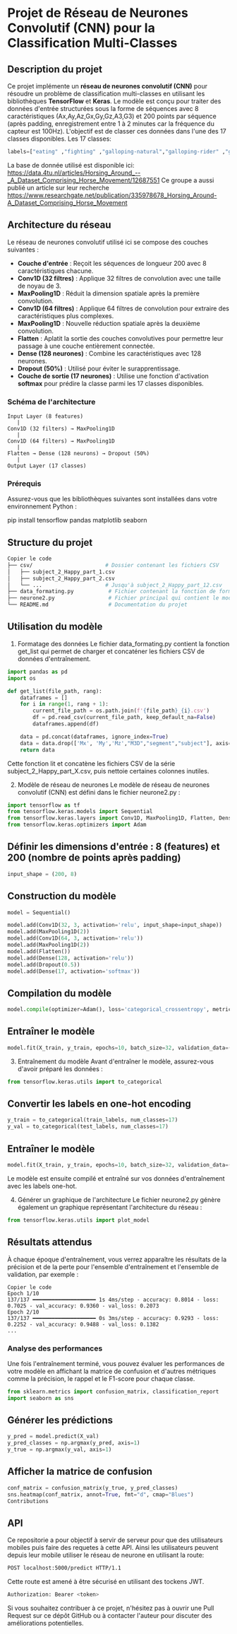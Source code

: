 # Projet de Réseau de Neurones Convolutif (CNN) pour la Classification Multi-Classes

## Description du projet

Ce projet implémente un **réseau de neurones convolutif (CNN)** pour résoudre un problème de classification multi-classes en utilisant les bibliothèques **TensorFlow** et **Keras**. Le modèle est conçu pour traiter des données d'entrée structurées sous la forme de séquences avec 8 caractéristiques (Ax,Ay,Az,Gx,Gy,Gz,A3,G3) et 200 points par séquence (après padding, enregistrement entre 1 à 2 minutes car la fréquence du capteur est 100Hz). L'objectif est de classer ces données dans l'une des 17 classes disponibles. 
Les 17 classes:
```python
labels=["eating" ,"fighting" ,"galloping-natural","galloping-rider" ,"grazing" ,"head-shake" ,"jumping" ,"rolling" ,"rubbing" ,"scared" ,"scratch-biting" ,"shaking","standing","trotting-natural","trotting-rider","walking-natural","walking-rider"]
```
La base de donnée utilisé est disponible ici: https://data.4tu.nl/articles/Horsing_Around_--_A_Dataset_Comprising_Horse_Movement/12687551 Ce groupe a aussi publié un article sur leur recherche https://www.researchgate.net/publication/335978678_Horsing_Around-A_Dataset_Comprising_Horse_Movement

## Architecture du réseau

Le réseau de neurones convolutif utilisé ici se compose des couches suivantes :

- **Couche d'entrée** : Reçoit les séquences de longueur 200 avec 8 caractéristiques chacune.
- **Conv1D (32 filtres)** : Applique 32 filtres de convolution avec une taille de noyau de 3.
- **MaxPooling1D** : Réduit la dimension spatiale après la première convolution.
- **Conv1D (64 filtres)** : Applique 64 filtres de convolution pour extraire des caractéristiques plus complexes.
- **MaxPooling1D** : Nouvelle réduction spatiale après la deuxième convolution.
- **Flatten** : Aplatit la sortie des couches convolutives pour permettre leur passage à une couche entièrement connectée.
- **Dense (128 neurones)** : Combine les caractéristiques avec 128 neurones.
- **Dropout (50%)** : Utilisé pour éviter le surapprentissage.
- **Couche de sortie (17 neurones)** : Utilise une fonction d'activation **softmax** pour prédire la classe parmi les 17 classes disponibles.

### Schéma de l'architecture

```plaintext
Input Layer (8 features)
   |
Conv1D (32 filters) → MaxPooling1D
   |
Conv1D (64 filters) → MaxPooling1D
   |
Flatten → Dense (128 neurons) → Dropout (50%)
   |
Output Layer (17 classes)
```

### Prérequis

Assurez-vous que les bibliothèques suivantes sont installées dans votre environnement Python :

pip install tensorflow pandas matplotlib seaborn

## Structure du projet

```bash
Copier le code
├── csv/                       # Dossier contenant les fichiers CSV
│   ├── subject_2_Happy_part_1.csv
│   ├── subject_2_Happy_part_2.csv
│   └── ...                    # Jusqu'à subject_2_Happy_part_12.csv
├── data_formating.py           # Fichier contenant la fonction de formatage des données
├── neurone2.py                 # Fichier principal qui contient le modèle et son entraînement
└── README.md                   # Documentation du projet
```

## Utilisation du modèle

1. Formatage des données
Le fichier data_formating.py contient la fonction get_list qui permet de charger et concaténer les fichiers CSV de données d'entraînement.

```python
import pandas as pd
import os

def get_list(file_path, rang):
    dataframes = []
    for i in range(1, rang + 1):
        current_file_path = os.path.join(f'{file_path}_{i}.csv')
        df = pd.read_csv(current_file_path, keep_default_na=False)
        dataframes.append(df)

    data = pd.concat(dataframes, ignore_index=True)
    data = data.drop(['Mx', 'My','Mz',"M3D","segment","subject"], axis=1)
    return data
```

Cette fonction lit et concatène les fichiers CSV de la série subject_2_Happy_part_X.csv, puis nettoie certaines colonnes inutiles.

2. Modèle de réseau de neurones
Le modèle de réseau de neurones convolutif (CNN) est défini dans le fichier neurone2.py :

```python
import tensorflow as tf
from tensorflow.keras.models import Sequential
from tensorflow.keras.layers import Conv1D, MaxPooling1D, Flatten, Dense, Dropout
from tensorflow.keras.optimizers import Adam
```

## Définir les dimensions d'entrée : 8 (features) et 200 (nombre de points après padding)
```python
input_shape = (200, 8)
```
## Construction du modèle
```python
model = Sequential()

model.add(Conv1D(32, 3, activation='relu', input_shape=input_shape))
model.add(MaxPooling1D(2))
model.add(Conv1D(64, 3, activation='relu'))
model.add(MaxPooling1D(2))
model.add(Flatten())
model.add(Dense(128, activation='relu'))
model.add(Dropout(0.5))
model.add(Dense(17, activation='softmax'))
```
## Compilation du modèle
```python
model.compile(optimizer=Adam(), loss='categorical_crossentropy', metrics=['accuracy'])
```
## Entraîner le modèle
```python
model.fit(X_train, y_train, epochs=10, batch_size=32, validation_data=(X_val, y_val))
```
3. Entraînement du modèle
Avant d'entraîner le modèle, assurez-vous d'avoir préparé les données :

```python
from tensorflow.keras.utils import to_categorical
```
## Convertir les labels en one-hot encoding
```python
y_train = to_categorical(train_labels, num_classes=17)
y_val = to_categorical(test_labels, num_classes=17)
```
## Entraîner le modèle
```python
model.fit(X_train, y_train, epochs=10, batch_size=32, validation_data=(X_val, y_val))
```
Le modèle est ensuite compilé et entraîné sur vos données d'entraînement avec les labels one-hot.

4. Générer un graphique de l'architecture
Le fichier neurone2.py génère également un graphique représentant l'architecture du réseau :

```python
from tensorflow.keras.utils import plot_model
```


## Résultats attendus

À chaque époque d'entraînement, vous verrez apparaître les résultats de la précision et de la perte pour l'ensemble d'entraînement et l'ensemble de validation, par exemple :

```plaintext
Copier le code
Epoch 1/10
137/137 ━━━━━━━━━━━━━━━━━━━━ 1s 4ms/step - accuracy: 0.8014 - loss: 0.7025 - val_accuracy: 0.9360 - val_loss: 0.2073
Epoch 2/10
137/137 ━━━━━━━━━━━━━━━━━━━━ 0s 3ms/step - accuracy: 0.9293 - loss: 0.2252 - val_accuracy: 0.9488 - val_loss: 0.1382
...
```
### Analyse des performances

Une fois l'entraînement terminé, vous pouvez évaluer les performances de votre modèle en affichant la matrice de confusion et d'autres métriques comme la précision, le rappel et le F1-score pour chaque classe.

```python
from sklearn.metrics import confusion_matrix, classification_report
import seaborn as sns
```
## Générer les prédictions
```python
y_pred = model.predict(X_val)
y_pred_classes = np.argmax(y_pred, axis=1)
y_true = np.argmax(y_val, axis=1)
```
## Afficher la matrice de confusion
```python
conf_matrix = confusion_matrix(y_true, y_pred_classes)
sns.heatmap(conf_matrix, annot=True, fmt="d", cmap="Blues")
Contributions
```

## API
Ce repositorie a pour objectif à servir de serveur pour que des utilisateurs mobiles puis faire des requetes à cette API. Ainsi les utilisateurs peuvent depuis leur mobile utiliser le réseau de neurone en utilisant la route:
```bash 
POST localhost:5000/predict HTTP/1.1
```
Cette route est amené à être sécurisé en utilisant des tockens JWT.
```bash
Authorization: Bearer <token> 
```

Si vous souhaitez contribuer à ce projet, n'hésitez pas à ouvrir une Pull Request sur ce dépôt GitHub ou à contacter l'auteur pour discuter des améliorations potentielles.


